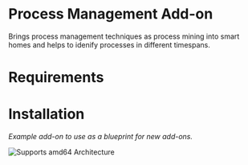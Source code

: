 # Process Management Add-on

Brings process management techniques as process mining into smart homes and helps to idenify processes in different timespans.

# Requirements

# Installation

_Example add-on to use as a blueprint for new add-ons._

![Supports amd64 Architecture][amd64-shield]

[amd64-shield]: https://img.shields.io/badge/amd64-yes-green.svg
